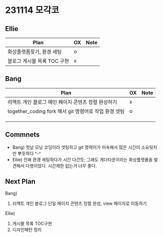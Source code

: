 # 231114 모각코

## Ellie

| Plan 	| OX 	| Note 	|
|------	|----	|------	|
| 화상플랫폼찾기, 환경 세팅     	|  o 	|      	|
| 블로그 게시물 목록 TOC 구현   |  x 	|      	|


## Bang

| Plan 	| OX 	| Note 	|
|------	|----	|------	|
| 리액트 개인 블로그 메인 페이지 콘텐츠 정렬 완성하기     	|  x 	|      	|
| together_coding fork 해서 git 명령어로 작업 환경 셋팅     	|   o 	|      	|
|      	|    	|      	|
|      	|    	|      	|
|      	|    	|      	|



## Commnets

 - Bang) 첫날 모닝 코딩이라 셋팅하고 git 명력어가 미숙해서 많은 시간이 소요됫지만 뿌듯하다 ^-^
 - Ellie) 진짜 환경 세팅하다가 시간 다간듯; 그래도 게더타운이라는 화상플랫폼을 발견해서 다행이었다. 시간제한 없는거 너무 좋다.
 
## Next Plan
 Bang)
 1. 리액트 개인 블로그 단일 페이지 콘텐츠 정렬 완성, view 페이지로 이동하기

 Ellie)
 1. 게시물 목록 TOC구현
 2. 디자인패턴 정리

